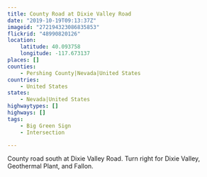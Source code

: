 ```yaml
---
title: County Road at Dixie Valley Road
date: "2019-10-19T09:13:37Z"
imageid: "272194323086835853"
flickrid: "48990820126"
location:
    latitude: 40.093758
    longitude: -117.673137
places: []
counties:
    - Pershing County|Nevada|United States
countries:
    - United States
states:
    - Nevada|United States
highwaytypes: []
highways: []
tags:
    - Big Green Sign
    - Intersection

---
```

County road south at Dixie Valley Road.  Turn right for Dixie Valley, Geothermal Plant, and Fallon.